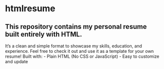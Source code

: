 # htmlresume
## This repository contains my personal resume built entirely with HTML. 
  It’s a clean and simple format to showcase my skills, education, and experience.
  Feel free to check it out and use it as a template for your own resume!
  Built with: - Plain HTML (No CSS or JavaScript) - Easy to customize and update

